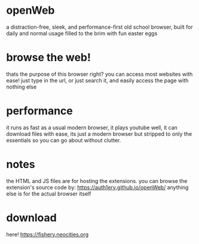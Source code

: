 # openWeb
a distraction-free, sleek, and performance-first old school browser, built for daily and normal usage filled to the brim with fun easter eggs

# browse the web!
thats the purpose of this browser right? you can access most websites with ease! just type in the url, or just search it, and easily access the page with nothing else

# performance
it runs as fast as a usual modern browser, it plays youtube well, it can download files with ease, its just a modern browser but stripped to only the essentials so you can go about without clutter.

# notes
the HTML and JS files are for hosting the extensions. you can browse the extension's source code by: https://auth1ery.github.io/openWeb/
anything else is for the actual browser itself

# download
here! https://fishery.neocities.org


